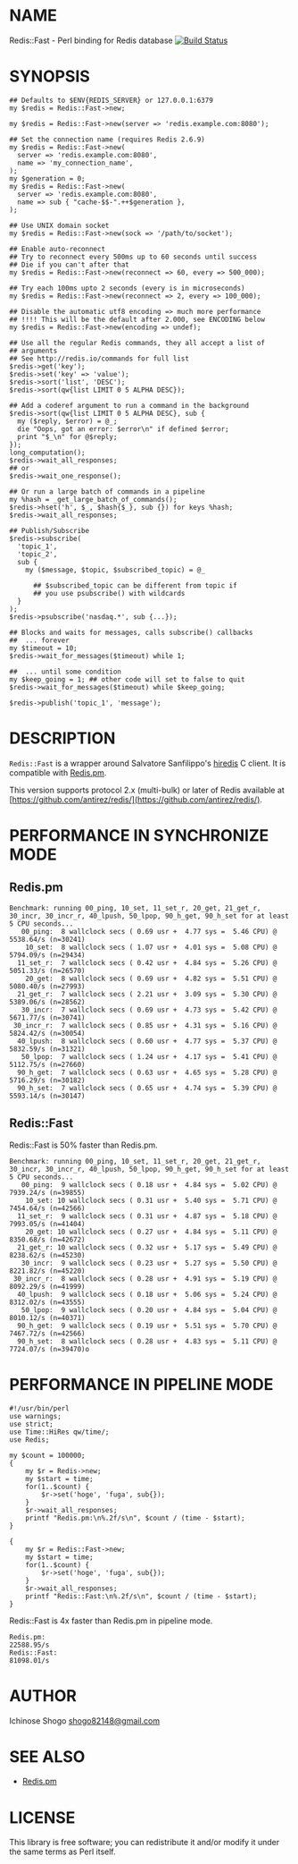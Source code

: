 # NAME

Redis::Fast - Perl binding for Redis database [![Build Status](https://secure.travis-ci.org/ravengerUA/Redis-Fast.png)](http://travis-ci.org/ravengerUA/Redis-Fast)

# SYNOPSIS

    ## Defaults to $ENV{REDIS_SERVER} or 127.0.0.1:6379
    my $redis = Redis::Fast->new;

    my $redis = Redis::Fast->new(server => 'redis.example.com:8080');

    ## Set the connection name (requires Redis 2.6.9)
    my $redis = Redis::Fast->new(
      server => 'redis.example.com:8080',
      name => 'my_connection_name',
    );
    my $generation = 0;
    my $redis = Redis::Fast->new(
      server => 'redis.example.com:8080',
      name => sub { "cache-$$-".++$generation },
    );

    ## Use UNIX domain socket
    my $redis = Redis::Fast->new(sock => '/path/to/socket');

    ## Enable auto-reconnect
    ## Try to reconnect every 500ms up to 60 seconds until success
    ## Die if you can't after that
    my $redis = Redis::Fast->new(reconnect => 60, every => 500_000);

    ## Try each 100ms upto 2 seconds (every is in microseconds)
    my $redis = Redis::Fast->new(reconnect => 2, every => 100_000);

    ## Disable the automatic utf8 encoding => much more performance
    ## !!!! This will be the default after 2.000, see ENCODING below
    my $redis = Redis::Fast->new(encoding => undef);

    ## Use all the regular Redis commands, they all accept a list of
    ## arguments
    ## See http://redis.io/commands for full list
    $redis->get('key');
    $redis->set('key' => 'value');
    $redis->sort('list', 'DESC');
    $redis->sort(qw{list LIMIT 0 5 ALPHA DESC});

    ## Add a coderef argument to run a command in the background
    $redis->sort(qw{list LIMIT 0 5 ALPHA DESC}, sub {
      my ($reply, $error) = @_;
      die "Oops, got an error: $error\n" if defined $error;
      print "$_\n" for @$reply;
    });
    long_computation();
    $redis->wait_all_responses;
    ## or
    $redis->wait_one_response();

    ## Or run a large batch of commands in a pipeline
    my %hash = _get_large_batch_of_commands();
    $redis->hset('h', $_, $hash{$_}, sub {}) for keys %hash;
    $redis->wait_all_responses;

    ## Publish/Subscribe
    $redis->subscribe(
      'topic_1',
      'topic_2',
      sub {
        my ($message, $topic, $subscribed_topic) = @_

          ## $subscribed_topic can be different from topic if
          ## you use psubscribe() with wildcards
      }
    );
    $redis->psubscribe('nasdaq.*', sub {...});

    ## Blocks and waits for messages, calls subscribe() callbacks
    ##  ... forever
    my $timeout = 10;
    $redis->wait_for_messages($timeout) while 1;

    ##  ... until some condition
    my $keep_going = 1; ## other code will set to false to quit
    $redis->wait_for_messages($timeout) while $keep_going;

    $redis->publish('topic_1', 'message');

# DESCRIPTION

`Redis::Fast` is a wrapper around Salvatore Sanfilippo's
[hiredis](https://github.com/antirez/hiredis) C client.
It is compatible with [Redis.pm](https://github.com/melo/perl-redis).

This version supports protocol 2.x (multi-bulk) or later of Redis available at
[https://github.com/antirez/redis/](https://github.com/antirez/redis/).

# PERFORMANCE IN SYNCHRONIZE MODE

## Redis.pm

    Benchmark: running 00_ping, 10_set, 11_set_r, 20_get, 21_get_r, 30_incr, 30_incr_r, 40_lpush, 50_lpop, 90_h_get, 90_h_set for at least 5 CPU seconds...
       00_ping:  8 wallclock secs ( 0.69 usr +  4.77 sys =  5.46 CPU) @ 5538.64/s (n=30241)
        10_set:  8 wallclock secs ( 1.07 usr +  4.01 sys =  5.08 CPU) @ 5794.09/s (n=29434)
      11_set_r:  7 wallclock secs ( 0.42 usr +  4.84 sys =  5.26 CPU) @ 5051.33/s (n=26570)
        20_get:  8 wallclock secs ( 0.69 usr +  4.82 sys =  5.51 CPU) @ 5080.40/s (n=27993)
      21_get_r:  7 wallclock secs ( 2.21 usr +  3.09 sys =  5.30 CPU) @ 5389.06/s (n=28562)
       30_incr:  7 wallclock secs ( 0.69 usr +  4.73 sys =  5.42 CPU) @ 5671.77/s (n=30741)
     30_incr_r:  7 wallclock secs ( 0.85 usr +  4.31 sys =  5.16 CPU) @ 5824.42/s (n=30054)
      40_lpush:  8 wallclock secs ( 0.60 usr +  4.77 sys =  5.37 CPU) @ 5832.59/s (n=31321)
       50_lpop:  7 wallclock secs ( 1.24 usr +  4.17 sys =  5.41 CPU) @ 5112.75/s (n=27660)
      90_h_get:  7 wallclock secs ( 0.63 usr +  4.65 sys =  5.28 CPU) @ 5716.29/s (n=30182)
      90_h_set:  7 wallclock secs ( 0.65 usr +  4.74 sys =  5.39 CPU) @ 5593.14/s (n=30147)

## Redis::Fast

Redis::Fast is 50% faster than Redis.pm.

    Benchmark: running 00_ping, 10_set, 11_set_r, 20_get, 21_get_r, 30_incr, 30_incr_r, 40_lpush, 50_lpop, 90_h_get, 90_h_set for at least 5 CPU seconds...
       00_ping:  9 wallclock secs ( 0.18 usr +  4.84 sys =  5.02 CPU) @ 7939.24/s (n=39855)
        10_set: 10 wallclock secs ( 0.31 usr +  5.40 sys =  5.71 CPU) @ 7454.64/s (n=42566)
      11_set_r:  9 wallclock secs ( 0.31 usr +  4.87 sys =  5.18 CPU) @ 7993.05/s (n=41404)
        20_get: 10 wallclock secs ( 0.27 usr +  4.84 sys =  5.11 CPU) @ 8350.68/s (n=42672)
      21_get_r: 10 wallclock secs ( 0.32 usr +  5.17 sys =  5.49 CPU) @ 8238.62/s (n=45230)
       30_incr:  9 wallclock secs ( 0.23 usr +  5.27 sys =  5.50 CPU) @ 8221.82/s (n=45220)
     30_incr_r:  8 wallclock secs ( 0.28 usr +  4.91 sys =  5.19 CPU) @ 8092.29/s (n=41999)
      40_lpush:  9 wallclock secs ( 0.18 usr +  5.06 sys =  5.24 CPU) @ 8312.02/s (n=43555)
       50_lpop:  9 wallclock secs ( 0.20 usr +  4.84 sys =  5.04 CPU) @ 8010.12/s (n=40371)
      90_h_get:  9 wallclock secs ( 0.19 usr +  5.51 sys =  5.70 CPU) @ 7467.72/s (n=42566)
      90_h_set:  8 wallclock secs ( 0.28 usr +  4.83 sys =  5.11 CPU) @ 7724.07/s (n=39470)o

# PERFORMANCE IN PIPELINE MODE

    #!/usr/bin/perl
    use warnings;
    use strict;
    use Time::HiRes qw/time/;
    use Redis;
    
    my $count = 100000;
    {
        my $r = Redis->new;
        my $start = time;
        for(1..$count) {
            $r->set('hoge', 'fuga', sub{});
        }
        $r->wait_all_responses;
        printf "Redis.pm:\n%.2f/s\n", $count / (time - $start);
    }
    
    {
        my $r = Redis::Fast->new;
        my $start = time;
        for(1..$count) {
            $r->set('hoge', 'fuga', sub{});
        }
        $r->wait_all_responses;
        printf "Redis::Fast:\n%.2f/s\n", $count / (time - $start);
    }

Redis::Fast is 4x faster than Redis.pm in pipeline mode.

    Redis.pm:
    22588.95/s
    Redis::Fast:
    81098.01/s

# AUTHOR

Ichinose Shogo <shogo82148@gmail.com>

# SEE ALSO

- [Redis.pm](https://github.com/melo/perl-redis)

# LICENSE

This library is free software; you can redistribute it and/or modify
it under the same terms as Perl itself.

